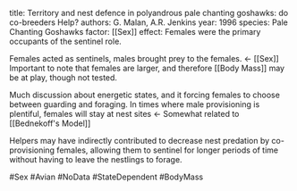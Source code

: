 title: Territory and nest defence in polyandrous pale chanting goshawks: do co-breeders Help?
authors: G. Malan, A.R. Jenkins
year: 1996
species: Pale Chanting Goshawks
factor: [[Sex]]
effect: Females were the primary occupants of the sentinel role.

Females acted as sentinels, males brought prey to the females. <- [[Sex]]
Important to note that females are larger, and therefore [[Body Mass]] may be at play, though not tested.

Much discussion about energetic states, and it forcing females to choose between guarding and foraging. In times where male provisioning is plentiful, females will stay at nest sites <- Somewhat related to [[Bednekoff's Model]]

Helpers may have indirectly contributed to decrease nest predation by co-provisioning females, allowing them to sentinel for longer periods of time without having to leave the nestlings to forage.

#Sex #Avian #NoData #StateDependent #BodyMass 